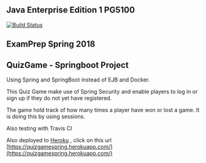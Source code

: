 ## Java Enterprise Edition 1 PG5100

<!--- Travis CI build status banner -->
[![Build Status](https://travis-ci.org/mudasar187/QuizGame_PG5100_ExamPrep.svg?branch=master)](https://travis-ci.org/mudasar187/QuizGame_PG5100_ExamPrep)


## ExamPrep Spring 2018

## QuizGame - Springboot Project

Using Spring and SpringBoot instead of EJB and Docker.

This Quiz Game make use of Spring Security and enable players to log in or sign up if
they do not yet have registered.

The game hold track of how many times a player have won or lost a game. It is doing this by using sessions.

Also testing with Travis CI

Also deployed to [Heroku](https://www.heroku.com/) , click on this url [https://quizgamespring.herokuapp.com/](https://quizgamespring.herokuapp.com/)


